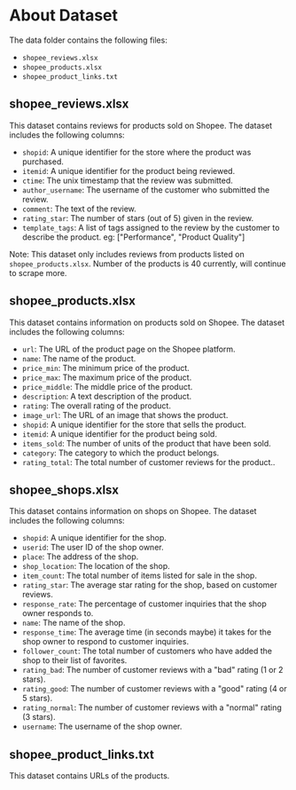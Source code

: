 # About Dataset
The data folder contains the following files:
* `shopee_reviews.xlsx`
* `shopee_products.xlsx`
* `shopee_product_links.txt`

## shopee_reviews.xlsx
This dataset contains reviews for products sold on Shopee. The dataset includes the following columns:

* `shopid`: A unique identifier for the store where the product was purchased.
* `itemid`: A unique identifier for the product being reviewed.
* `ctime`: The unix timestamp that the review was submitted.
* `author_username`: The username of the customer who submitted the review.
* `comment`: The text of the review.
* `rating_star`: The number of stars (out of 5) given in the review.
* `template_tags`: A list of tags assigned to the review by the customer to describe the product. eg: ["Performance", "Product Quality"] 

Note: This dataset only includes reviews from products listed on `shopee_products.xlsx`. Number of the products is 40 currently, will continue to scrape more.

## shopee_products.xlsx
This dataset contains information on products sold on Shopee. The dataset includes the following columns:

* `url`: The URL of the product page on the Shopee platform.
* `name`: The name of the product.
* `price_min`: The minimum price of the product.
* `price_max`: The maximum price of the product.
* `price_middle`: The middle price of the product.
* `description`: A text description of the product.
* `rating`: The overall rating of the product.
* `image_url`: The URL of an image that shows the product.
* `shopid`: A unique identifier for the store that sells the product.
* `itemid`: A unique identifier for the product being sold.
* `items_sold`: The number of units of the product that have been sold.
* `category`: The category to which the product belongs.
* `rating_total`: The total number of customer reviews for the product..

## shopee_shops.xlsx
This dataset contains information on shops on Shopee. The dataset includes the following columns:

* `shopid`: A unique identifier for the shop.
* `userid`: The user ID of the shop owner.
* `place`: The address of the shop.
* `shop_location`: The location of the shop.
* `item_count`: The total number of items listed for sale in the shop.
* `rating_star`: The average star rating for the shop, based on customer reviews.
* `response_rate`: The percentage of customer inquiries that the shop owner responds to.
* `name`: The name of the shop.
* `response_time`: The average time (in seconds maybe) it takes for the shop owner to respond to customer inquiries.
* `follower_count`: The total number of customers who have added the shop to their list of favorites.
* `rating_bad`: The number of customer reviews with a "bad" rating (1 or 2 stars).
* `rating_good`: The number of customer reviews with a "good" rating (4 or 5 stars).
* `rating_normal`: The number of customer reviews with a "normal" rating (3 stars).
* `username`: The username of the shop owner.

## shopee_product_links.txt
This dataset contains URLs of the products.
